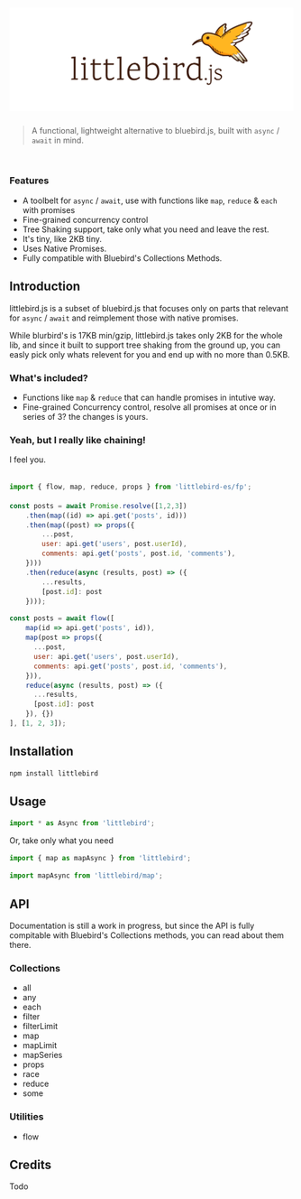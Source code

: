 # ![Logo](/media/header.png)


> A functional, lightweight alternative to bluebird.js, built with `async` / `await` in mind.

<br>

### Features
- A toolbelt for `async` / `await`, use  with functions like `map`, `reduce` & `each` with promises
- Fine-grained concurrency control
- Tree Shaking support, take only what you need and leave the rest.
- It's tiny, like 2KB tiny.
- Uses Native Promises.
- Fully compatible with Bluebird's Collections Methods.



## Introduction
littlebird.js is a subset of bluebird.js that focuses only on parts that relevant for `async` / `await` and reimplement those with native promises.

While blurbird's is 17KB min/gzip, littlebird.js takes only 2KB for the whole lib, and since it built to support tree shaking from the ground up, you can easly pick only whats relevent for you and end up with no more than 0.5KB.

### What's included?

* Functions like `map` & `reduce` that can handle promises in intutive way.
* Fine-grained Concurrency control, resolve all promises at once or in series of 3? the changes is yours.

### Yeah, but I really like chaining!
I feel you.


```js

import { flow, map, reduce, props } from 'littlebird-es/fp';

const posts = await Promise.resolve([1,2,3])
    .then(map((id) => api.get('posts', id)))
    .then(map((post) => props({
        ...post,
        user: api.get('users', post.userId),
        comments: api.get('posts', post.id, 'comments'),
    })))
    .then(reduce(async (results, post) => ({
        ...results,
        [post.id]: post
    })));

```


```js
const posts = await flow([
    map(id => api.get('posts', id)),
    map(post => props({
      ...post,
      user: api.get('users', post.userId),
      comments: api.get('posts', post.id, 'comments'),
    })),
    reduce(async (results, post) => ({
      ...results,
      [post.id]: post
    }), {})
], [1, 2, 3]);
```
## Installation
```js
npm install littlebird
```

## Usage

```js
import * as Async from 'littlebird';
````

Or, take only what you need

```js
import { map as mapAsync } from 'littlebird';
```
```js
import mapAsync from 'littlebird/map';
```

## API
Documentation is still a work in progress, but since the API is fully compitable with Bluebird's Collections methods, you can read about them there.

### Collections
* all
* any
* each
* filter
* filterLimit
* map
* mapLimit
* mapSeries
* props
* race
* reduce
* some

### Utilities
* flow


## Credits
Todo
